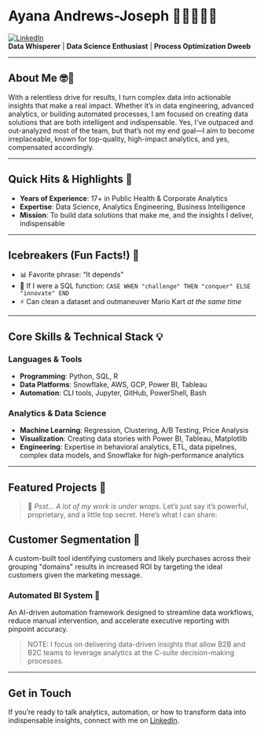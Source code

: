 # Ayana Andrews-Joseph 🎨🏋🏾‍♀️🚀

[![LinkedIn](https://img.shields.io/badge/LinkedIn-Connect-blue?style=flat-square&logo=linkedin&logoColor=white)](https://www.linkedin.com/in/aajoseph)  
**Data Whisperer** | **Data Science Enthusiast** | **Process Optimization Dweeb**

---

## About Me 🤓💼

With a relentless drive for results, I turn complex data into actionable insights that make a real impact. Whether it’s in data engineering, advanced analytics, or building automated processes, I am focused on creating data solutions that are both intelligent and indispensable. Yes, I've outpaced and out-analyzed most of the team, but that’s not my end goal—I aim to become irreplaceable, known for top-quality, high-impact analytics, and yes, compensated accordingly.

---

## Quick Hits & Highlights 🎯

- **Years of Experience**: 17+ in Public Health & Corporate Analytics
- **Expertise**: Data Science, Analytics Engineering, Business Intelligence
- **Mission**: To build data solutions that make me, and the insights I deliver, indispensable

---

## Icebreakers (Fun Facts!) 🌟

- 📊 Favorite phrase: “It depends"
- 🤖 If I were a SQL function: `CASE WHEN "challenge" THEN "conquer" ELSE "innovate" END`
- ⚡ Can clean a dataset and outmaneuver Mario Kart *at the same time*

---

## Core Skills & Technical Stack 💡

### Languages & Tools
- **Programming**: Python, SQL, R
- **Data Platforms**: Snowflake, AWS, GCP, Power BI, Tableau
- **Automation**: CLI tools, Jupyter, GitHub, PowerShell, Bash

### Analytics & Data Science
- **Machine Learning**: Regression, Clustering, A/B Testing, Price Analysis
- **Visualization**: Creating data stories with Power BI, Tableau, Matplotlib
- **Engineering**: Expertise in behavioral analytics, ETL, data pipelines, complex data models, and Snowflake for high-performance analytics

---

## Featured Projects 🚀

> 👀 *Psst... A lot of my work is under wraps.* Let’s just say it’s powerful, proprietary, and a little top secret. Here’s what I can share:

## Customer Segmentation 🛒
A custom-built tool identifying customers and likely purchases across their grouping "domains" results in increased ROI by targeting the ideal customers given the marketing message.

### Automated BI System 🤖  
An AI-driven automation framework designed to streamline data workflows, reduce manual intervention, and accelerate executive reporting with pinpoint accuracy.

> NOTE: I focus on delivering data-driven insights that allow B2B and B2C teams to leverage analytics at the C-suite decision-making processes.
---

## Get in Touch

If you’re ready to talk analytics, automation, or how to transform data into indispensable insights, connect with me on [LinkedIn](https://www.linkedin.com/in/aajoseph).
